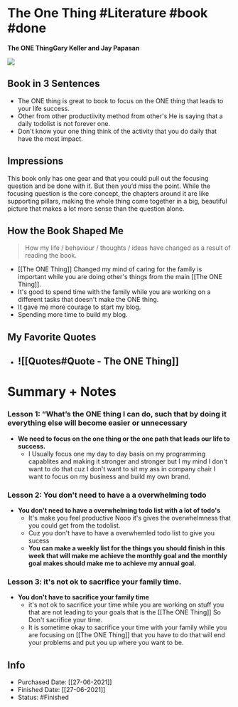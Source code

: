 # The One Thing #Literature #book #done 
**The ONE ThingGary Keller and Jay Papasan**

![](https://images-na.ssl-images-amazon.com/images/I/41tB+pEx-5L._SY344_BO1,204,203,200_.jpg)

## Book in 3 Sentences
- The ONE thing is great to book to focus on the ONE thing that leads to your life success.
- Other from other productiivity method from other's He is saying that a daily todolist is not forever one. 
- Don't know your one thing think of the activity that you do daily that have the most impact.


## Impressions
This book only has one gear and that you could pull out the focusing question and be done with it. But then you’d miss the point. While the focusing question is the core concept, the chapters around it are like supporting pillars, making the whole thing come together in a big, beautiful picture that makes a lot more sense than the question alone.


## How the Book Shaped Me

> How my life / behaviour / thoughts / ideas have changed as a result of reading the book.

- [[The ONE Thing]] Changed my mind of caring for the family is important while you are doing other's things from the main [[The ONE Thing]].
- It's good to spend time with the family while you are working on a different tasks that doesn't make the ONE thing.
- It gave me more courage to start my blog.
- Spending more time to build my blog.




## My Favorite Quotes
- ## ![[Quotes#Quote - The ONE Thing]]



# Summary + Notes

### Lesson 1: “What’s the ONE thing I can do, such that by doing it everything else will become easier or unnecessary
- **We need to focus on the one thing or the one path that leads our life to success.**
	- I Usually focus one my day to day basis on my programming capablites and making it stronger and stronger but I my mind I don't want to do that cuz I don't want to sit my ass in company chair I want to focus on my business and build my own brand.

### Lesson 2:  You don't need to have a a overwhelming todo
- **You don't need to have a overwhelming todo list with a lot of todo's**
	- It's make you feel productive Nooo it's gives  the overwhelmness that you could get from the todolist.
	- Cuz you don't have to have a overwhemled todo list to give you sucess 
	- **You can make a weekly list for the things you should finish in this week that will make me achieve the monthly goal and the monthly goal makes should make me to achieve my annual goal.**

### Lesson 3: it's not ok to sacrifice your family time.
- **You don't have to sacrifice your family time**
	- it's not ok to sacrifice your time while you are working on stuff you that are not leading to your goals that is the [[The ONE Thing]] So Don't sacrifice your time.
	- It is sometime okay to sacrifice your time with your family while you are focusing on [[The ONE Thing]] that you have to do that will end your problems and put you up where you want to be.



## Info 
- Purchased Date: [[27-06-2021]]
- Finished Date: [[27-06-2021]]
- Status: #Finished 





 
